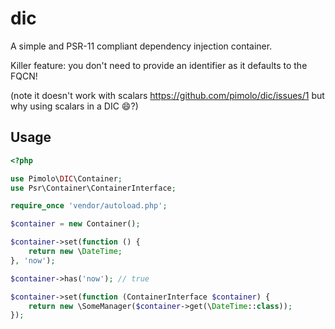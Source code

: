 # dic
A simple and PSR-11 compliant dependency injection container.

Killer feature: you don't need to provide an identifier as it defaults to the FQCN!

(note it doesn't work with scalars https://github.com/pimolo/dic/issues/1 but why using scalars in a DIC :smile:?)

## Usage

```php
<?php

use Pimolo\DIC\Container;
use Psr\Container\ContainerInterface;

require_once 'vendor/autoload.php';

$container = new Container();

$container->set(function () {
    return new \DateTime;
}, 'now');

$container->has('now'); // true

$container->set(function (ContainerInterface $container) {
    return new \SomeManager($container->get(\DateTime::class));
});
```
